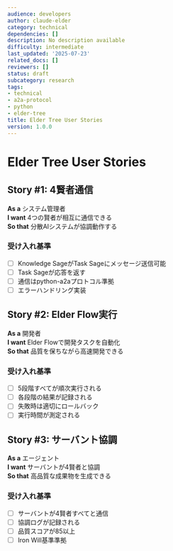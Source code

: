 ```yaml
---
audience: developers
author: claude-elder
category: technical
dependencies: []
description: No description available
difficulty: intermediate
last_updated: '2025-07-23'
related_docs: []
reviewers: []
status: draft
subcategory: research
tags:
- technical
- a2a-protocol
- python
- elder-tree
title: Elder Tree User Stories
version: 1.0.0
---
```


# Elder Tree User Stories

## Story #1: 4賢者通信
**As a** システム管理者  
**I want** 4つの賢者が相互に通信できる  
**So that** 分散AIシステムが協調動作する

### 受け入れ基準
- [ ] Knowledge SageがTask Sageにメッセージ送信可能
- [ ] Task Sageが応答を返す
- [ ] 通信はpython-a2aプロトコル準拠
- [ ] エラーハンドリング実装

## Story #2: Elder Flow実行
**As a** 開発者  
**I want** Elder Flowで開発タスクを自動化  
**So that** 品質を保ちながら高速開発できる

### 受け入れ基準
- [ ] 5段階すべてが順次実行される
- [ ] 各段階の結果が記録される
- [ ] 失敗時は適切にロールバック
- [ ] 実行時間が測定される

## Story #3: サーバント協調
**As a** エージェント  
**I want** サーバントが4賢者と協調  
**So that** 高品質な成果物を生成できる

### 受け入れ基準
- [ ] サーバントが4賢者すべてと通信
- [ ] 協調ログが記録される
- [ ] 品質スコアが85以上
- [ ] Iron Will基準準拠
